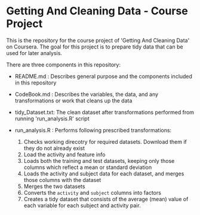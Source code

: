 # Getting And Cleaning Data - Course Project

This is the repository for the course project of 'Getting And Cleaning Data' on Coursera. The goal for this project is to prepare tidy data that can be used for later analysis.

There are three components in this repository:

   * README.md :       Describes general purpose and the components included in this repository
   * CodeBook.md :     Describes the variables, the data, and any transformations or work that cleans up the data
   * tidy_Dataset.txt: The clean dataset after transformations performed from running 'run_analysis.R' script
   * run_analysis.R :  Performs following prescribed transformations:
   
      1. Checks working direcotry for required datasets. Download them if they do not already exist
      2. Load the activity and feature info
      3. Loads both the training and test datasets, keeping only those columns which
         reflect a mean or standard deviation
      4. Loads the activity and subject data for each dataset, and merges those
         columns with the dataset
      5. Merges the two datasets
      6. Converts the `activity` and `subject` columns into factors
      7. Creates a tidy dataset that consists of the average (mean) value of each
         variable for each subject and activity pair.
